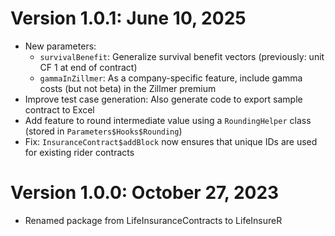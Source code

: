 
# Version 1.0.1: June 10, 2025
  * New parameters:
    - `survivalBenefit`: Generalize survival benefit vectors (previously: unit CF 1 at end of contract)
    - `gammaInZillmer`: As a company-specific feature, include gamma costs (but not beta) in the Zillmer premium
  * Improve test case generation: Also generate code to export sample contract to Excel
  * Add feature to round intermediate value using a `RoundingHelper` class (stored in `Parameters$Hooks$Rounding`)
  * Fix: `InsuranceContract$addBlock` now ensures that unique IDs are used for existing rider contracts 
  

# Version 1.0.0: October 27, 2023
  * Renamed package from LifeInsuranceContracts to LifeInsureR

